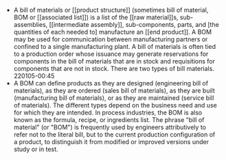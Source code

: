 - A bill of materials or [[product structure]] (sometimes bill of material, BOM or [[associated list]]) is a list of the [[raw material]]s, sub-assemblies, [[intermediate assembly]], sub-components, parts, and [the quantities of each needed to] manufacture an [[end product]]. A BOM may be used for communication between manufacturing partners or confined to a single manufacturing plant. A bill of materials is often tied to a production order whose issuance may generate reservations for components in the bill of materials that are in stock and requisitions for components that are not in stock. There are two types of bill materials.
220105-00:45
- A BOM can define products as they are designed (engineering bill of materials), as they are ordered (sales bill of materials), as they are built (manufacturing bill of materials), or as they are maintained (service bill of materials). The different types depend on the business need and use for which they are intended. In process industries, the BOM is also known as the formula, recipe, or ingredients list. The phrase "bill of material" (or "BOM") is frequently used by engineers attributively to refer not to the literal bill, but to the current production configuration of a product, to distinguish it from modified or improved versions under study or in test.
